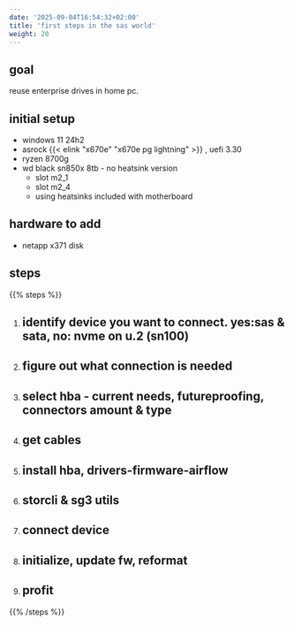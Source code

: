 ```yaml
---
date: '2025-09-04T16:54:32+02:00'
title: 'first steps in the sas world'
weight: 20
---
```


## goal

reuse enterprise drives in home pc.

## initial setup
* windows 11 24h2
* asrock {{< elink "x670e" "x670e pg lightning" >}} , uefi 3.30
* ryzen 8700g
* wd black sn850x 8tb - no heatsink version
  * slot m2_1
  * slot m2_4
  * using heatsinks included with motherboard

## hardware to add
* netapp x371 disk

## steps

{{% steps %}}
1. ## identify device you want to connect. yes:sas & sata, no: nvme on u.2 (sn100)

1. ## figure out what connection is needed

1. ## select hba - current needs, futureproofing, connectors amount & type

1. ## get cables

1. ## install hba, drivers-firmware-airflow

1. ## storcli & sg3 utils

1. ## connect device

1. ## initialize, update fw, reformat

1. ## profit


{{% /steps %}}

